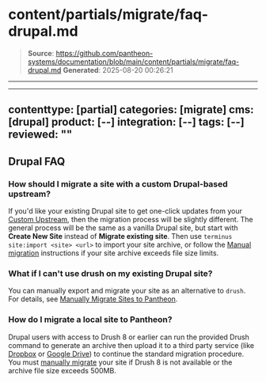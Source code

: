 # content/partials/migrate/faq-drupal.md

> **Source**: https://github.com/pantheon-systems/documentation/blob/main/content/partials/migrate/faq-drupal.md
> **Generated**: 2025-08-20 00:26:21

---

---
contenttype: [partial]
categories: [migrate]
cms: [drupal]
product: [--]
integration: [--]
tags: [--]
reviewed: ""
---

## Drupal FAQ

### How should I migrate a site with a custom Drupal-based upstream?

If you'd like your existing Drupal site to get one-click updates from your [Custom Upstream](/guides/custom-upstream), then the migration process will be slightly different. The general process will be the same as a vanilla Drupal site, but start with **Create New Site** instead of **Migrate existing site**. Then use `terminus site:import <site> <url>` to import your site archive, or follow the [Manual migration](/migrate-manual) instructions if your site archive exceeds file size limits.

### What if I can't use drush on my existing Drupal site?

You can manually export and migrate your site as an alternative to `drush`. For details, see [Manually Migrate Sites to Pantheon](/migrate-manual).

### How do I migrate a local site to Pantheon?

Drupal users with access to Drush 8 or earlier can run the provided Drush command to generate an archive then upload it to a third party service (like [Dropbox](https://www.dropbox.com/) or [Google Drive](https://drive.google.com)) to continue the standard migration procedure. You must [manually migrate](/migrate-manual) your site if Drush 8 is not available or the archive file size exceeds 500MB.
